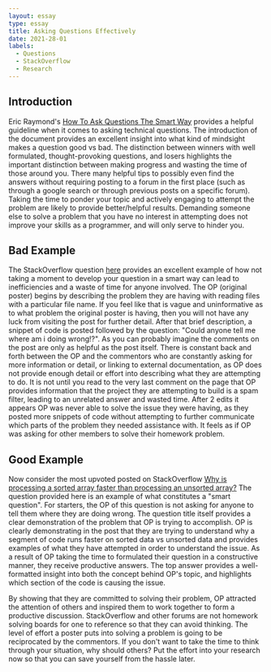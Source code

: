 ```yaml
---
layout: essay
type: essay
title: Asking Questions Effectively
date: 2021-28-01
labels:
  - Questions
  - StackOverflow
  - Research
---
```

## Introduction

Eric Raymond's [How To Ask Questions The Smart Way](http://www.catb.org/esr/faqs/smart-questions.html) provides a helpful guideline when it comes to asking technical
questions. The introduction of the document provides an excellent insight into what kind of mindsight makes a question
good vs bad. The distinction between winners with well formulated, thought-provoking questions, and losers highlights
the important distinction between making progress and wasting the time of those around you. There many helpful tips 
to possibly even find the answers without requiring posting to a forum in the first place (such as through a google 
search or through previous posts on a specific forum). Taking the time to ponder your topic and actively engaging to
attempt the problem are likely to provide better/helpful results. Demanding someone else to solve a problem that you
have no interest in attempting does not improve your skills as a programmer, and will only serve to hinder you.

## Bad Example

The StackOverflow question [here](https://stackoverflow.com/questions/4434754/whats-wrong-with-this-code) provides an excellent example of how not taking a moment to develop your question
in a smart way can lead to inefficiencies and a waste of time for anyone involved. The OP (original poster) begins by describing
the problem they are having with reading files with a particular file name. If you feel like that is vague and
uninformative as to what problem the original poster is having, then you will not have any luck from visiting
the post for further detail. After that brief description, a snippet of code is posted followed by the question:
"Could anyone tell me where am i doing wrong!?". As you can probably imagine the comments on the post are only as
helpful as the post itself. There is constant back and forth between the OP and the commentors who are constantly
asking for more information or detail, or linking to external documentation, as OP does not provide enough detail
or effort into describing what they are attempting to do. It is not until you read to the very last comment on the
page that OP provides information that the project they are attempting to build is a spam filter, leading to an
unrelated answer and wasted time. After 2 edits it appears OP was never able to solve the issue they were having, 
as they posted more snippets of code without attempting to further communicate which parts of the problem they 
needed assistance with. It feels as if OP was asking for other members to solve their homework problem.

## Good Example

Now consider the most upvoted posted on StackOverflow [Why is processing a sorted array faster than processing an
unsorted array?](https://stackoverflow.com/questions/11227809/why-is-processing-a-sorted-array-faster-than-processing-an-unsorted-array) The question provided here is an example of what constitutes a "smart question". For starters,
the OP of this question is not asking for anyone to tell them where they are doing wrong. The question title itself
provides a clear demonstration of the problem that OP is trying to accomplish. OP is clearly demonstrating in the post
that they are trying to understand why a segment of code runs faster on sorted data vs unsorted data and provides
examples of what they have attempted in order to understand the issue. As a result of OP taking the time to formulated
their question in a constructive manner, they receive productive answers. The top answer provides a well-formatted 
insight into both the concept behind OP's topic, and highlights which section of the code is causing the issue. 

By showing that they are committed to solving their problem, OP attracted the attention of others and inspired them
to work together to form a productive discussion. StackOverflow and other forums are not homework solving boards for
one to reference so that they can avoid thinking. The level of effort a poster puts into solving a problem is going
to be reciprocated by the commentors. If you don't want to take the time to think through your situation, why should
others? Put the effort into your research now so that you can save yourself from the hassle later.
